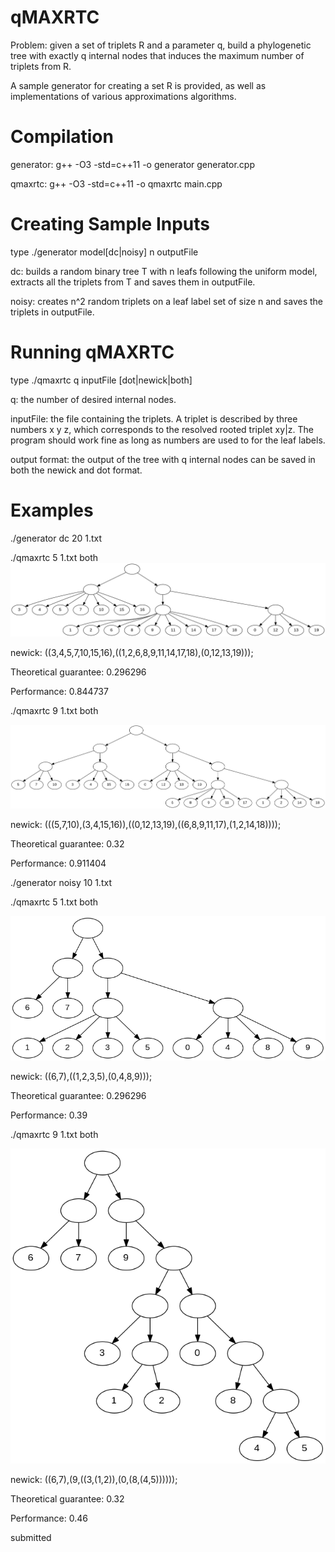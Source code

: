 # qMAXRTC

Problem: given a set of triplets R and a parameter q, build a phylogenetic tree with exactly q internal nodes that induces the maximum number of triplets from R.

A sample generator for creating a set R is provided, as well as implementations of various approximations algorithms.

# Compilation

generator: g++ -O3 -std=c++11 -o generator generator.cpp

qmaxrtc: g++ -O3 -std=c++11 -o qmaxrtc main.cpp

# Creating Sample Inputs

type ./generator model[dc|noisy] n outputFile

dc: builds a random binary tree T with n leafs following the uniform model, extracts all the triplets from T and saves them in outputFile.

noisy: creates n^2 random triplets on a leaf label set of size n and saves the triplets in outputFile.

# Running qMAXRTC

type ./qmaxrtc q inputFile [dot|newick|both]

q: the number of desired internal nodes.

inputFile: the file containing the triplets. A triplet is described by three numbers x y z, which corresponds to the resolved rooted triplet xy|z. The program should work fine as long as numbers are used to for the leaf labels.

output format: the output of the tree with q internal nodes can be saved in both the newick and dot format.

# Examples

./generator dc 20 1.txt

./qmaxrtc 5 1.txt both
![Screenshot](images/dc5.png)

newick: ((3,4,5,7,10,15,16),((1,2,6,8,9,11,14,17,18),(0,12,13,19)));

Theoretical guarantee: 0.296296

Performance: 0.844737

./qmaxrtc 9 1.txt both

![Screenshot](images/dc9.png)

newick: (((5,7,10),(3,4,15,16)),((0,12,13,19),((6,8,9,11,17),(1,2,14,18))));

Theoretical guarantee: 0.32

Performance: 0.911404

./generator noisy 10 1.txt

./qmaxrtc 5 1.txt both

![Screenshot](images/noisy5.png)

newick: ((6,7),((1,2,3,5),(0,4,8,9)));

Theoretical guarantee: 0.296296

Performance: 0.39

./qmaxrtc 9 1.txt both

![Screenshot](images/noisy9.png)

newick: ((6,7),(9,((3,(1,2)),(0,(8,(4,5))))));

Theoretical guarantee: 0.32

Performance: 0.46

submitted


